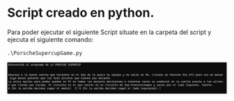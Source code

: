 # Script creado en python.

Para poder ejecutar el siguiente Script situate en la carpeta del script y ejecuta el siguiente comando:
```
.\PorscheSupercupGame.py
```
![Alt text](image.png)
